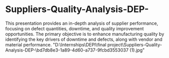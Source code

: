 # Suppliers-Quality-Analysis-DEP-
This presentation provides an in-depth analysis of supplier performance, focusing on defect quantities, downtime, and quality improvement opportunities. The primary objective is to enhance manufacturing quality by identifying the key drivers of downtime and defects, along with vendor and material performance.
"D:\Internships\DEPI\final project\Suppliers-Quality-Analysis-DEP-\bd7db8e3-1a89-4d60-a737-9fcbd3553037 (1).jpg"

